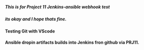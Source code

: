 ##### This is for Project 11 Jenkins-ansible webhook test 
##### its okay and I hope thats fine.
#### Testing Git with VScode
#### Ansible dropin artifacts builds into Jenkins fron github via PRJ11.